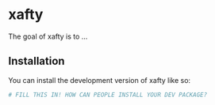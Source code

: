 
<!-- README.md is generated from README.Rmd. Please edit that file -->

# xafty

<!-- badges: start -->
<!-- badges: end -->

The goal of xafty is to …

## Installation

You can install the development version of xafty like so:

``` r
# FILL THIS IN! HOW CAN PEOPLE INSTALL YOUR DEV PACKAGE?
```

